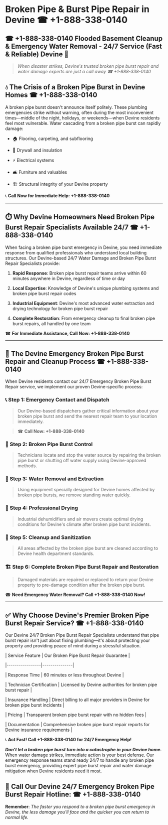 # Broken Pipe & Burst Pipe Repair in Devine ☎ +1-888-338-0140  
## ☎ +1-888-338-0140 Flooded Basement Cleanup & Emergency Water Removal - 24/7 Service (Fast & Reliable) Devine 🚨  

> *When disaster strikes, Devine's trusted broken pipe burst repair and water damage experts are just a call away ☎ +1-888-338-0140*  

## 💧 The Crisis of a Broken Pipe Burst in Devine Homes ☎ +1-888-338-0140  

A broken pipe burst doesn't announce itself politely. These plumbing emergencies strike without warning, often during the most inconvenient times—middle of the night, holidays, or weekends—when Devine residents feel most vulnerable. Water cascading from a broken pipe burst can rapidly damage:  

* 🏠 Flooring, carpeting, and subflooring  
* 🧱 Drywall and insulation  
* ⚡ Electrical systems  
* 🛋️ Furniture and valuables  
* 🏗️ Structural integrity of your Devine property  

📞 **Call Now for Immediate Help: +1-888-338-0140**  

---  

## ⏱️ Why Devine Homeowners Need Broken Pipe Burst Repair Specialists Available 24/7 ☎ +1-888-338-0140  

When facing a broken pipe burst emergency in Devine, you need immediate response from qualified professionals who understand local building structures. Our Devine-based 24/7 Water Damage and Broken Pipe Burst Repair Specialists provide:  

1. **Rapid Response**: Broken pipe burst repair teams arrive within 60 minutes anywhere in Devine, regardless of time or day  
2. **Local Expertise**: Knowledge of Devine's unique plumbing systems and broken pipe burst repair codes  
3. **Industrial Equipment**: Devine's most advanced water extraction and drying technology for broken pipe burst repair  
4. **Complete Restoration**: From emergency cleanup to final broken pipe burst repairs, all handled by one team  

☎ **For Immediate Assistance, Call Now: +1-888-338-0140**  

---  

## 🔧 The Devine Emergency Broken Pipe Burst Repair and Cleanup Process ☎ +1-888-338-0140  

When Devine residents contact our 24/7 Emergency Broken Pipe Burst Repair service, we implement our proven Devine-specific process:  

### 📞 Step 1: Emergency Contact and Dispatch  
> Our Devine-based dispatchers gather critical information about your broken pipe burst and send the nearest repair team to your location immediately.  
> ☎ **Call Now: +1-888-338-0140**  

### 🚿 Step 2: Broken Pipe Burst Control  
> Technicians locate and stop the water source by repairing the broken pipe burst or shutting off water supply using Devine-approved methods.  

### 🌊 Step 3: Water Removal and Extraction  
> Using equipment specially designed for Devine homes affected by broken pipe bursts, we remove standing water quickly.  

### 💨 Step 4: Professional Drying  
> Industrial dehumidifiers and air movers create optimal drying conditions for Devine's climate after broken pipe burst incidents.  

### 🧼 Step 5: Cleanup and Sanitization  
> All areas affected by the broken pipe burst are cleaned according to Devine health department standards.  

### 🏗️ Step 6: Complete Broken Pipe Burst Repair and Restoration  
> Damaged materials are repaired or replaced to return your Devine property to pre-damage condition after the broken pipe burst.  

☎ **Need Emergency Water Removal? Call +1-888-338-0140 Now!**  

---  

## ✅ Why Choose Devine's Premier Broken Pipe Burst Repair Service? ☎ +1-888-338-0140  

Our Devine 24/7 Broken Pipe Burst Repair Specialists understand that pipe burst repair isn't just about fixing plumbing—it's about protecting your property and providing peace of mind during a stressful situation.  

| Service Feature | Our Broken Pipe Burst Repair Guarantee |  
|-----------------|---------------|  
| Response Time | 60 minutes or less throughout Devine |  
| Technician Certification | Licensed by Devine authorities for broken pipe burst repair |  
| Insurance Handling | Direct billing to all major providers in Devine for broken pipe burst incidents |  
| Pricing | Transparent broken pipe burst repair with no hidden fees |  
| Documentation | Comprehensive broken pipe burst repair reports for Devine insurance requirements |  

📞 **Act Fast! Call +1-888-338-0140 for 24/7 Emergency Help!**  

***Don't let a broken pipe burst turn into a catastrophe in your Devine home.*** When water damage strikes, immediate action is your best defense. Our emergency response teams stand ready 24/7 to handle any broken pipe burst emergency, providing expert pipe burst repair and water damage mitigation when Devine residents need it most.  

## 📱 Call Our Devine 24/7 Emergency Broken Pipe Burst Repair Hotline: ☎ +1-888-338-0140  

**Remember**: *The faster you respond to a broken pipe burst emergency in Devine, the less damage you'll face and the quicker you can return to normal life.*